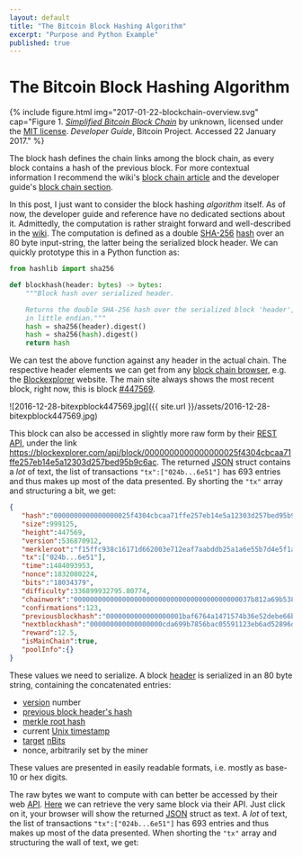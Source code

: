 ```yaml
---
layout: default
title: "The Bitcoin Block Hashing Algorithm"
excerpt: "Purpose and Python Example"
published: true
---
```


# The Bitcoin Block Hashing Algorithm

{% include figure.html img="2017-01-22-blockchain-overview.svg"
    cap="Figure 1. [_Simplified Bitcoin Block Chain_](https://bitcoin.org/en/developer-guide#block-chain) by unknown, licensed under the [MIT license](http://opensource.org/licenses/mit-license.php). _Developer Guide_, Bitcoin Project. Accessed 22 January 2017." %}

The block hash defines the chain links among the block chain, as every block contains a hash of the previous block. For more contextual information I recommend the wiki's [block chain article](https://en.bitcoin.it/wiki/Block_chain) and the developer guide's [block chain section](https://bitcoin.org/en/developer-guide#block-chain).

In this post, I just want to consider the block hashing _algorithm_ itself. As of now, the developer guide and reference have no dedicated sections about it. Admittedly, the computation is rather straight forward and well-described in the [wiki](https://en.bitcoin.it/wiki/Block_hashing_algorithm). The computation is defined as a double [SHA-256](https://en.wikipedia.org/wiki/SHA-2) [hash](https://dx.doi.org/10.6028/NIST.FIPS.180-4) over an 80 byte input-string, the latter being the serialized block header. We can quickly prototype this in a Python function as:

```python
from hashlib import sha256

def blockhash(header: bytes) -> bytes:
    """Block hash over serialized header.

    Returns the double SHA-256 hash over the serialized block 'header', expected
    in little endian."""
    hash = sha256(header).digest()
    hash = sha256(hash).digest()
    return hash
```

We can test the above function against any header in the actual chain. The respective header elements we can get from any [block chain browser](https://en.bitcoin.it/wiki/Block_chain_browser), e.g. the [Blockexplorer](https://blockexplorer.com) website. The main site always shows the most recent block, right now, this is block [#447569](https://blockexplorer.com/block/0000000000000000025f4304cbcaa71ffe257eb14e5a12303d257bed95b9c6ac).

![2016-12-28-bitexpblock447569.jpg]({{ site.url }}/assets/2016-12-28-bitexpblock447569.jpg)

This block can also be accessed in slightly more raw form by their [REST API](https://blockexplorer.com/api-ref), under the link <https://blockexplorer.com/api/block/0000000000000000025f4304cbcaa71ffe257eb14e5a12303d257bed95b9c6ac>. The returned [JSON](https://en.wikipedia.org/wiki/JSON) struct contains a _lot_ of text, the list of transactions `"tx":["024b...6e51"]` has 693 entries and thus makes up most of the data presented. By shorting the `"tx"` array and structuring a bit, we get:

```json
{
   "hash":"0000000000000000025f4304cbcaa71ffe257eb14e5a12303d257bed95b9c6ac",
   "size":999125,
   "height":447569,
   "version":536870912,
   "merkleroot":"f15ffc938c16171d662003e712eaf7aabddb25a1a6e55b7d4e5f1adb0e844739",
   "tx":["024b...6e51"],
   "time":1484093953,
   "nonce":1832080224,
   "bits":"18034379",
   "difficulty":336899932795.80774,
   "chainwork":"00000000000000000000000000000000000000000037b812a69b538795d4f2e6",
   "confirmations":123,
   "previousblockhash":"0000000000000000001baf6764a1471574b36e52debe66be0bb5fd593e889dbb",
   "nextblockhash":"000000000000000000cda699b7856bac05591123eb6ad52896d50c5a22077128",
   "reward":12.5,
   "isMainChain":true,
   "poolInfo":{}
}
```

These values we need to serialize. A block [header](https://bitcoin.org/en/developer-reference#block-headers) is serialized in an 80 byte string, containing the concatenated entries:

- [version](https://bitcoin.org/en/developer-reference#block-versions) number
- [previous block header's hash](https://bitcoin.org/en/developer-reference#term-previous-block-header-hash)
- [merkle root hash](https://bitcoin.org/en/glossary/merkle-root)
- current [Unix timestamp](https://en.wikipedia.org/wiki/Unix_time)
- [target](https://en.bitcoin.it/wiki/Target) [nBits](https://bitcoin.org/en/developer-reference#target-nbits)
- nonce, arbitrarily set by the miner

These values are presented in easily readable formats, i.e. mostly as base-10 or hex digits.

The raw bytes we want to compute with can better be accessed by their web [API](https://blockexplorer.com/api-ref). [Here](https://blockexplorer.com/api/block/00000000000000001e8d6829a8a21adc5d38d0a473b144b6765798e61f98bd1d) we can retrieve the very same block via their API. Just click on it, your browser will show the returned [JSON](https://en.wikipedia.org/wiki/JSON) struct as text. A _lot_ of text, the list of transactions `"tx":["024b...6e51"]` has 693 entries and thus makes up most of the data presented. When shorting the `"tx"` array and structuring the wall of text, we get:
